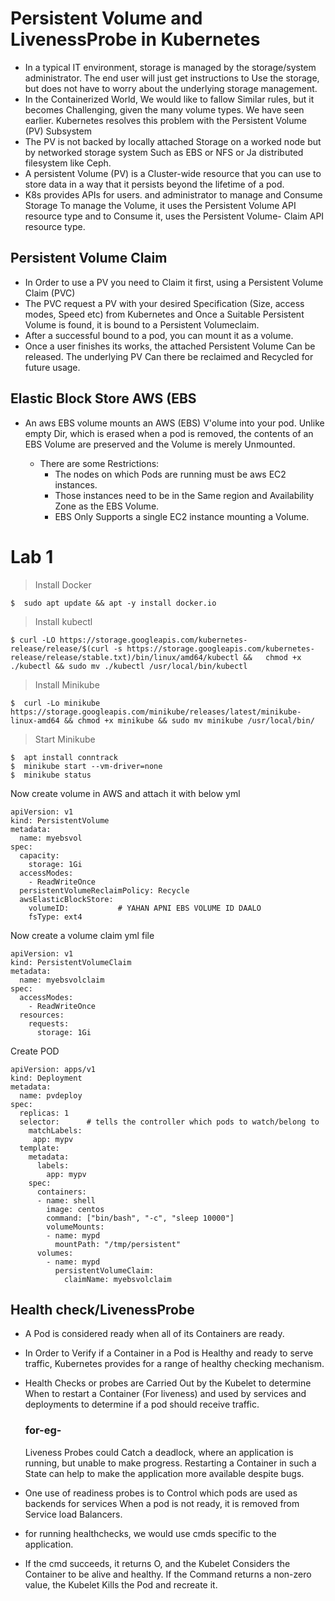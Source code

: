 # Persistent Volume and LivenessProbe in Kubernetes

- In a typical IT environment, storage is managed by the storage/system administrator. The end user will just get instructions to Use the storage, but does not have to worry about the underlying storage management.
- In the Containerized World, We would like to fallow Similar rules, but it becomes Challenging, given the many volume types. We have seen earlier. Kubernetes resolves this problem with the Persistent Volume (PV) Subsystem
- The PV is not backed by locally attached Storage on a worked node but by networked storage system Such as EBS or NFS or Ja distributed filesystem like Ceph.
- A persistent Volume (PV) is a Cluster-wide resource that you can use to store data in a way that it persists beyond the lifetime of a pod.
- K8s provides APIs for users. and administrator to manage and Consume Storage To manage the Volume, it uses the Persistent Volume API resource type and to Consume it, uses the Persistent Volume- Claim API resource type. 

## Persistent Volume Claim 
- In Order to use a PV you need to Claim it first, using a Persistent Volume Claim (PVC) 
- The PVC request a PV with your desired Specification (Size, access modes, Speed etc) from Kubernetes and Once a Suitable Persistent Volume is found, it is bound to a Persistent Volumeclaim.
- After a successful bound to a pod, you can mount it as a volume.
- Once a user finishes its works, the attached Persistent Volume Can be released. The underlying PV Can there be reclaimed and Recycled for future usage.

## Elastic Block Store AWS (EBS 
- An aws EBS volume mounts an AWS (EBS) V'olume into your pod. Unlike empty Dir, which is erased when a pod is removed, the contents of an EBS Volume are preserved and the Volume is merely Unmounted.

  - There are some Restrictions:
    - The nodes on which Pods are running must be aws EC2 instances.
    - Those instances need to be in the Same region and Availability Zone as the EBS Volume.
    - EBS Only Supports a single EC2 instance mounting a Volume.

# Lab 1

> Install Docker
```
$  sudo apt update && apt -y install docker.io
```

> Install kubectl
```
$ curl -LO https://storage.googleapis.com/kubernetes-release/release/$(curl -s https://storage.googleapis.com/kubernetes-release/release/stable.txt)/bin/linux/amd64/kubectl &&   chmod +x ./kubectl && sudo mv ./kubectl /usr/local/bin/kubectl
```

> Install Minikube
```
$  curl -Lo minikube https://storage.googleapis.com/minikube/releases/latest/minikube-linux-amd64 && chmod +x minikube && sudo mv minikube /usr/local/bin/
```

> Start Minikube
```
$  apt install conntrack
$  minikube start --vm-driver=none
$  minikube status
```
Now create volume in AWS and attach it with below yml

```
apiVersion: v1
kind: PersistentVolume
metadata:
  name: myebsvol
spec:
  capacity:
    storage: 1Gi
  accessModes:
    - ReadWriteOnce
  persistentVolumeReclaimPolicy: Recycle
  awsElasticBlockStore:
    volumeID:           # YAHAN APNI EBS VOLUME ID DAALO
    fsType: ext4
```

Now create a volume claim yml file

```
apiVersion: v1
kind: PersistentVolumeClaim
metadata:
  name: myebsvolclaim
spec:
  accessModes:
    - ReadWriteOnce
  resources:
    requests:
      storage: 1Gi
```

Create POD

```
apiVersion: apps/v1
kind: Deployment
metadata:
  name: pvdeploy
spec:
  replicas: 1
  selector:      # tells the controller which pods to watch/belong to
    matchLabels:
     app: mypv
  template:
    metadata:
      labels:
        app: mypv
    spec:
      containers:
      - name: shell
        image: centos
        command: ["bin/bash", "-c", "sleep 10000"]
        volumeMounts:
        - name: mypd
          mountPath: "/tmp/persistent"
      volumes:
        - name: mypd
          persistentVolumeClaim:
            claimName: myebsvolclaim

```


## Health check/LivenessProbe
- A Pod is considered ready when all of its Containers are ready.
- In Order to Verify if a Container in a Pod is Healthy and ready to serve traffic, Kubernetes provides for a range of healthy checking mechanism.
- Health Checks or probes are Carried Out by the Kubelet to determine When to restart a Container (For liveness) and used by services and deployments to determine if a pod should receive traffic.

  ### for-eg- 
  Liveness Probes could Catch a deadlock, where an application is running, but unable to make progress. Restarting a Container in such a State can help to make the application more available despite bugs. 

- One use of readiness probes is to Control which pods are used as backends for services When a pod is not ready, it is removed from Service load Balancers. 
- for running healthchecks, we would use cmds specific to the application. 
- If the cmd succeeds, it returns O, and the Kubelet Considers the Container to be alive and healthy. If the Command returns a non-zero value, the Kubelet Kills the Pod and recreate it.


